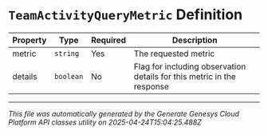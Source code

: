 # `TeamActivityQueryMetric` Definition

| Property | Type | Required | Description |
|----------|------|----------|-------------|
| metric | `string` | Yes | The requested metric |
| details | `boolean` | No | Flag for including observation details for this metric in the response |

---

*This file was automatically generated by the Generate Genesys Cloud Platform API classes utility on 2025-04-24T15:04:25.488Z*